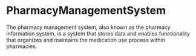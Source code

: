 # PharmacyManagementSystem
The pharmacy management system, also known as the pharmacy information system, is a system that stores data and enables functionality that organizes and maintains the medication use process within pharmacies.
